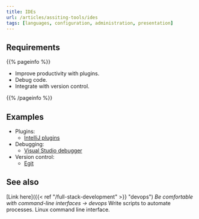 ```yaml
---
title: IDEs
url: /articles/assiting-tools/ides
tags: [languages, configuration, administration, presentation]
---
```


## Requirements

{{% pageinfo %}}

* Improve productivity with plugins.
* Debug code.
* Integrate with version control.

{{% /pageinfo %}}

## Examples

* Plugins:
  * [IntelliJ plugins](https://www.jetbrains.com/help/idea/managing-plugins.html)
* Debugging:
  * [Visual Studio debugger](https://learn.microsoft.com/en-us/visualstudio/debugger)
* Version control:
  * [Egit](hhttps://eclipse.dev/egit/)

## See also

[Link here]({{< ref "/full-stack-development" >}} "devops") *Be comfortable with command-line interfaces -> devops*
Write scripts to automate processes. Linux command line interface.
